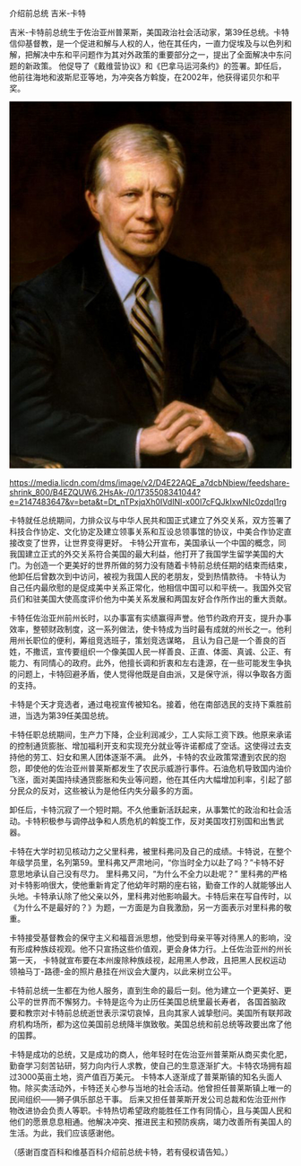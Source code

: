 介绍前总统 吉米-卡特


吉米-卡特前总统生于佐治亚州普莱斯，美国政治社会活动家，第39任总统。卡特信仰基督教，是一个促进和解与人权的人，他在其任内，一直力促埃及与以色列和解，把解决中东和平问题作为其对外政策的重要部分之一，提出了全面解决中东问题的新政策。
他促导了《戴维营协议》和《巴拿马运河条约》的签署。卸任后，他前往海地和波斯尼亚等地，为冲突各方斡旋，在2002年，他获得诺贝尔和平奖。


![介绍前总统 吉米-卡特](https://github.com/ywangnccu/ywang/blob/main/images/JIMMY_CARTER.jpg)

https://media.licdn.com/dms/image/v2/D4E22AQE_a7dcbNbiew/feedshare-shrink_800/B4EZQUW6.2HsAk-/0/1735508341044?e=2147483647&v=beta&t=Dt_nTPxjqXh0IVdINl-x00I7cFQJkIxwNIc0zdql1rg

卡特就任总统期间，力排众议与中华人民共和国正式建立了外交关系，双方签署了科技合作协定、文化协定及建立领事关系和互设总领事馆的协议，中美合作协定直接改变了世界，让世界变得更好。
卡特公开宣布，美国承认一个中国的概念，同我国建立正式的外交关系符合美国的最大利益，他打开了我国学生留学美国的大门。为创造一个更美好的世界所做的努力没有随着卡特前总统任期的结束而结束，他卸任后曾数次到中访问，被视为我国人民的老朋友，受到热情款待。
卡特认为自己任内最欣慰的是促成美中关系正常化，他相信中国可以和平统一。我国外交官员们和驻美国大使高度评价他为中美关系发展和两国友好合作所作出的重大贡献。

卡特任佐治亚州前州长时，以办事富有实绩赢得声誉。他节约政府开支，提升办事效率，整顿财政制度，这一系列做法，使卡特成为当时最有成就的州长之一。他利用州长职位的便利，筹组竞选班子，策划竞选谋略，
且认为自己是一个善良的百姓，不撒谎，宣传要组织一个像美国人民一样善良、正直、体面、真诚、公正、有能力、有同情心的政府。此外，他擅长调和折衷和左右逢源，在一些可能发生争执的问题上，卡特回避矛盾，使人觉得他既是自由派，又是保守派，得以争取各方面的支持。

卡特是个天才竞选者，通过电视宣传被知名。接着，他在南部选民的支持下乘胜前进，当选为第39任美国总统。

卡特任职总统期间，生产力下降，企业利润减少，工人实际工资下跌。他原来承诺的控制通货膨胀、增加福利开支和实现充分就业等许诺都成了空话。这使得过去支持他的劳工、妇女和黑人团体逐渐不满。
此外，卡特的农业政策常遭到农民的抱怨，即使他的佐治亚州普莱斯都发生了农民示威游行事件。石油危机导致国内油价飞涨，面对美国持续通货膨胀和失业等问题，他在其任内大幅增加利率，引起了部分民众的反对，这些被认为是他任内失分最多的方面。

卸任后，卡特沉寂了一个短时期。不久他重新活跃起来，从事繁忙的政治和社会活动。卡特积极参与调停战争和人质危机的斡旋工作，反对美国攻打别国和出售武器。

卡特在大学时初见核动力之父里科弗，被里科弗问及自己的成绩。卡特说，在整个年级学员里，名列第59。里科弗又严肃地问，“你当时全力以赴了吗？”卡特不好意思地承认自己没有尽力。
里科弗又问，“为什么不全力以赴呢？” 里科弗的严格对卡特影响很大，使他重新肯定了他幼年时期的座右铭，勤奋工作的人就能够出人头地。卡特承认除了他父亲以外，里科弗对他影响最大。卡特后来在写自传时，以《为什么不是最好的？》为题，一方面是为自我激励，另一方面表示对里科弗的敬重。

卡特接受基督教会的保守主义和福音派思想，他受到母亲平等对待黑人的影响，没有形成种族歧视观。他不只宣扬这些价值观，更会身体力行。上任佐治亚州的州长第一天，
卡特就宣布要在本州废除种族歧视，起用黑人参政，且把黑人民权运动领袖马丁-路德-金的照片悬挂在州议会大厦内，以此来树立公平。

卡特前总统一生都在为他人服务，直到生命的最后一刻。他为建立一个更美好、更公平的世界而不懈努力。卡特是迄今为止历任美国总统里最长寿者，
各国首脑政要和教宗对卡特前总统逝世表示深切哀悼，且向其家人诚挚慰问。美国所有联邦政府机构场所，都为这位美国前总统降半旗致敬。美国总统和前总统等政要出席了他的国葬。

卡特是成功的总统，又是成功的商人，他年轻时在佐治亚州普莱斯从商买卖化肥，勤奋学习刻苦钻研，努力向内行人求教，使自己的生意逐渐扩大。卡特农场拥有超过3000英亩土地，资产值百万美元。
卡特本人逐渐成了普莱斯镇的知名头面人物。除买卖活动外，卡特还关心参与当地的社会活动。他曾担任普莱斯镇上唯一的民间组织——狮子俱乐部总干事。
后来又担任普莱斯开发公司总裁和佐治亚州作物改进协会负责人等职。卡特热切希望政府能胜任工作有同情心，且与美国人民和他们的愿景息息相通。他解决冲突、推进民主和预防疾病，竭力改善所有美国人的生活。为此，我们应该感谢他。


（感谢百度百科和维基百科介绍前总统卡特，若有侵权请告知。）
